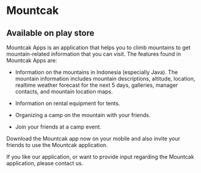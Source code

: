 # Mountcak
## Available on play store 

Mountcak Apps is an application that helps you to climb mountains to get mountain-related information that you can visit. The features found in Mountcak Apps are:

- Information on the mountains in Indonesia (especially Java). The mountain information includes mountain descriptions, altitude, location, realtime weather forecast for the next 5 days, galleries, manager contacts, and mountain location maps.

- Information on rental equipment for tents.

- Organizing a camp on the mountain with your friends.

- Join your friends at a camp event.

Download the Mountcak app now on your mobile and also invite your friends to use the Mountcak application.

If you like our application, or want to provide input regarding the Mountcak application, please contact us.
